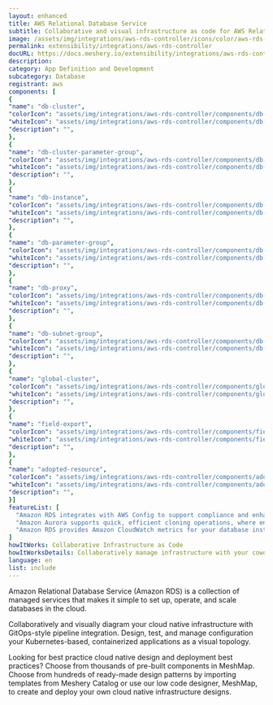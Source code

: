 ```yaml
---
layout: enhanced
title: AWS Relational Database Service
subtitle: Collaborative and visual infrastructure as code for AWS Relational Database Service
image: /assets/img/integrations/aws-rds-controller/icons/color/aws-rds-controller-color.svg
permalink: extensibility/integrations/aws-rds-controller
docURL: https://docs.meshery.io/extensibility/integrations/aws-rds-controller
description: 
category: App Definition and Development
subcategory: Database
registrant: aws
components: [
{
"name": "db-cluster",
"colorIcon": "assets/img/integrations/aws-rds-controller/components/db-cluster/icons/color/db-cluster-color.svg",
"whiteIcon": "assets/img/integrations/aws-rds-controller/components/db-cluster/icons/white/db-cluster-white.svg",
"description": "",
},
{
"name": "db-cluster-parameter-group",
"colorIcon": "assets/img/integrations/aws-rds-controller/components/db-cluster-parameter-group/icons/color/db-cluster-parameter-group-color.svg",
"whiteIcon": "assets/img/integrations/aws-rds-controller/components/db-cluster-parameter-group/icons/white/db-cluster-parameter-group-white.svg",
"description": "",
},
{
"name": "db-instance",
"colorIcon": "assets/img/integrations/aws-rds-controller/components/db-instance/icons/color/db-instance-color.svg",
"whiteIcon": "assets/img/integrations/aws-rds-controller/components/db-instance/icons/white/db-instance-white.svg",
"description": "",
},
{
"name": "db-parameter-group",
"colorIcon": "assets/img/integrations/aws-rds-controller/components/db-parameter-group/icons/color/db-parameter-group-color.svg",
"whiteIcon": "assets/img/integrations/aws-rds-controller/components/db-parameter-group/icons/white/db-parameter-group-white.svg",
"description": "",
},
{
"name": "db-proxy",
"colorIcon": "assets/img/integrations/aws-rds-controller/components/db-proxy/icons/color/db-proxy-color.svg",
"whiteIcon": "assets/img/integrations/aws-rds-controller/components/db-proxy/icons/white/db-proxy-white.svg",
"description": "",
},
{
"name": "db-subnet-group",
"colorIcon": "assets/img/integrations/aws-rds-controller/components/db-subnet-group/icons/color/db-subnet-group-color.svg",
"whiteIcon": "assets/img/integrations/aws-rds-controller/components/db-subnet-group/icons/white/db-subnet-group-white.svg",
"description": "",
},
{
"name": "global-cluster",
"colorIcon": "assets/img/integrations/aws-rds-controller/components/global-cluster/icons/color/global-cluster-color.svg",
"whiteIcon": "assets/img/integrations/aws-rds-controller/components/global-cluster/icons/white/global-cluster-white.svg",
"description": "",
},
{
"name": "field-export",
"colorIcon": "assets/img/integrations/aws-rds-controller/components/field-export/icons/color/field-export-color.svg",
"whiteIcon": "assets/img/integrations/aws-rds-controller/components/field-export/icons/white/field-export-white.svg",
"description": "",
},
{
"name": "adopted-resource",
"colorIcon": "assets/img/integrations/aws-rds-controller/components/adopted-resource/icons/color/adopted-resource-color.svg",
"whiteIcon": "assets/img/integrations/aws-rds-controller/components/adopted-resource/icons/white/adopted-resource-white.svg",
"description": "",
}]
featureList: [
  "Amazon RDS integrates with AWS Config to support compliance and enhance security by recording and auditing changes to the configuration of your DB instance",
  "Amazon Aurora supports quick, efficient cloning operations, where entire multi-terabyte database clusters can be cloned in minutes.",
  "Amazon RDS provides Amazon CloudWatch metrics for your database instances at no additional charge."
]
howItWorks: Collaborative Infrastructure as Code
howItWorksDetails: Collaboratively manage infrastructure with your coworkers synchronously sharing the same designs.
language: en
list: include
---
```

<p>
Amazon Relational Database Service (Amazon RDS) is a collection of managed services that makes it simple to set up, operate, and scale databases in the cloud.
</p>
<p>
    Collaboratively and visually diagram your cloud native infrastructure with GitOps-style pipeline integration. Design, test, and manage configuration your Kubernetes-based, containerized applications as a visual topology.
</p>
<p>
    Looking for best practice cloud native design and deployment best practices? Choose from thousands of pre-built components in MeshMap. Choose from hundreds of ready-made design patterns by importing templates from Meshery Catalog or use our low code designer, MeshMap, to create and deploy your own cloud native infrastructure designs.
</p>
